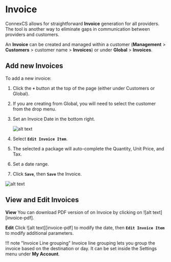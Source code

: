 # Invoice
ConnexCS allows for straightforward **Invoice** generation for all providers. The tool is another way to eliminate gaps in communication between providers and customers.  

An **Invoice** can be created and managed within a customer (**Management** > **Customers** > customer name > **Invoices**) or under **Global** > **Invoices**. 

## Add new Invoices
To add a new invoice:

1. Click the **`+`** button at the top of the page (either under Customers or Global).
2.	If you are creating from Global, you will need to select the customer from the drop menu.
3. Set an Invoice Date in the bottom right. 

    ![alt text][invoice-6]

3. Select **`Edit Invoice Item`**. 
4. The selected a package will auto-complete the Quantity, Unit Price, and Tax.
4. Set a date range.
5. Click **`Save`**, then **`Save`** the Invoice.

![alt text][invoice-8] 

## View and Edit Invoices
**View**
You can download PDF version of on Invoice by clicking on ![alt text][invoice-pdf]. 

**Edit**
Click ![alt text][invoice-pdf] to modify the date, then **`Edit Invoice Item`** to modify additional parameters. 


!!! note "Invoice Line grouping"
    Invoice line grouping lets you group the invoice based on the destination or day.  It can be set inside the Settings menu under **My Account**.

[invoice-6]: /misc/img/227.png "Invoice-6"
[invoice-8]: /misc/img/229.png "Invoice-8"
